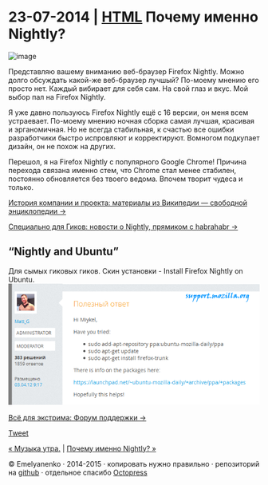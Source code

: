 23-07-2014 | **[HTML](../../../../p/2014/07/23/pochemu-nightly.html)**
Почему именно Nightly?
======================
![image](../../../../images/p/mozilla_nightly.png/230x230)

Представляю вашему вниманию веб-браузер Firefox Nightly. Можно долго обсуждать какой-же веб-браузер лучшый? По-моему мнению его просто нет. Каждый вибирает для себя сам. На свой глаз и вкус. Мой выбор пал на Firefox Nightly.

Я уже давно пользуюсь Firefox Nightly ещё с 16 версии, он меня всем устраевает. По-моему мнению ночная сборка самая лучшая, красивая и эрганомичная. Но не всегда стабильная, к счастью все ошибки разработчики быстро испровляют и корректируют. Вомногом подкупает дизайн, он не похож на других.

Перешол, я на Firefox Nightly с популярного Google Chrome! Причина перехода связана именно стем, что Chrome стал менее стабилен, постоянно обновляется без твоего ведома. Впочем творит чудеса и только.

[История компании и проекта: материалы из Википедии — свободной энциклопедии &#8594;](http://ru.wikipedia.org/wiki/Mozilla_Firefox)

[Специально для Гиков: новости о Nightly, прямиком с habrahabr &#8594;](http://habrahabr.ru/hub/firefox/)

“Nightly and Ubuntu”
---------------------
Для сымых гиковых гиков. Скин установки - Install Firefox Nightly on Ubuntu.
![image](../../../../images/smech/imps.png)

[Всё для экстрима: Форум поддержки &#8594;](https://support.mozilla.org/ru/questions/924510)

<a href="http://twitter.com/share" class="twitter-share-button" data-url="http://andre-y-ru.github.io/p/2014/07/23/pochemu-nightly.md" data-via="ander-y-ru" data-counturl="http://andre-y-ru.github.io/p/2014/07/23/pochemu-nightly.md">Tweet</a>

[&laquo; Музыка утра.](href=../../../../p/2015/03/16/musik-utra.md) | [Почему именно Nightly? &raquo;](href=../../../../p/2014/07/23/pochemu-nightly.md)

© Emelyanenko &middot; 2014-2015 · копировать нужно правильно · репозиторий на [github](https://github.com) · отдельное спасибо [Octopress](http://octopress.org)